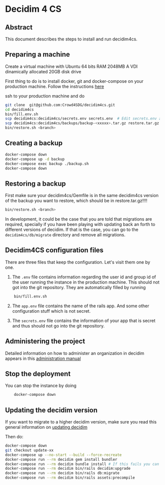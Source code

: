 # 
# Decidim 4 CS 

## Abstract

This document describes the steps to install and run decidim4cs.

## Preparing a machine 

Create a virtual machine with Ubuntu 64 bits RAM 2048MB A VDI dinamically allocated 20GB disk drive 

First thing to do is to install docker, git and docker-compose on your production machine. Follow the instructions [here](https://docs.docker.com/compose/install/)

ssh to your production machine and do 
```bash
git clone  git@github.com:Crowd4SDG/decidim4cs.git
cd decidim4cs
bin/fill.env.sh
scp decidim4cs:decidim4cs/secrets.env secrets.env  # Edit secrets.env and set RAILS_ENV to development if needed
scp decidim4cs:decidim4cs/backups/backup-<xxxxx>.tar.gz restore.tar.gz
bin/restore.sh <branch>
```
## Creating a backup 

```bash
docker-compose down
docker-compose up -d backup
docker-compose exec backup ./backup.sh
docker-compose down
```

## Restoring a backup

First make sure your decidim4cs/Gemfile is in the same decidim4cs version of the backup you want to restore, which should be in restore.tar.gz!!!!

```bash
bin/restore.sh <branch>
```

In development, it could be the case that you are told that migrations are required, specially if you have been playing with updating back an forth to different versions of decidim. If that is the case, you can go to the `decidim4cs/db/migrate` directory and remove all migrations. 

## Decidim4CS configuration files 

There are three files that keep the configuration. Let's visit them one by one. 

1. The `.env` file contains information regarding the user id and group id of the user running the instance in the production machine. This should not got into the git repository. They are automatically filled by running 
```bash
	bin/fill.env.sh
```
2. The `app.env` file contains the name of the rails app. And some other configuration stuff which is not secret. 

3. The `secrets.env` file contains the information of your app that is secret and thus should not go into the git repository. 


## Administering the project

Detailed information on how to administer an organization in decidim appears in this [administration manual](
https://decidim.org/pdf/Decidim_AdminManual_EN_0.10.pdf) 

## Stop the deployment

You can stop the instance by doing
```bash
	docker-compose down
```

## Updating the decidim version 

If you want to migrate to a higher decidim version, make sure you read this general information on [updating decidim](https://docs.decidim.org/en/install/update/)

Then do:

``` bash
docker-compose down
git checkout update-xx
docker-compose up --no-start --build --force-recreate  
docker-compose run --rm decidim gem install bundler
docker-compose run --rm decidim bundle install # If this fails you can try 'docker-compose run --rm decidim bundle update'
docker-compose run --rm decidim bin/rails decidim:upgrade
docker-compose run --rm decidim bin/rails db:migrate
docker-compose run --rm decidim bin/rails assets:precompile
```
